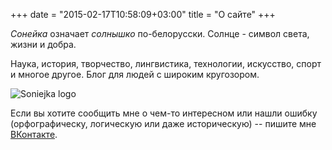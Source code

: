 +++
date = "2015-02-17T10:58:09+03:00"
title = "О сайте"
+++

*Сонейка* означает *солнышко* по-белорусски. Солнце - символ света, жизни и добра.

Наука, история, творчество, лингвистика, технологии, искусство, спорт и многое другое.
Блог для людей с широким кругозором.


![Soniejka logo](/images/logo_512.png)

Если вы хотите сообщить мне о чем-то интересном или нашли ошибку (орфографическу, логическую или даже историческую) -- пишите мне [ВКонтакте](https://vk.com/soniejka).
